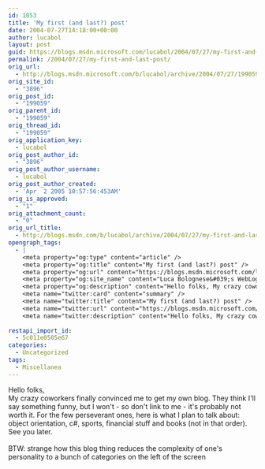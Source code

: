 ```yaml
---
id: 1053
title: 'My first (and last?) post'
date: 2004-07-27T14:18:00+00:00
author: lucabol
layout: post
guid: https://blogs.msdn.microsoft.com/lucabol/2004/07/27/my-first-and-last-post/
permalink: /2004/07/27/my-first-and-last-post/
orig_url:
  - http://blogs.msdn.microsoft.com/b/lucabol/archive/2004/07/27/199059.aspx
orig_site_id:
  - "3896"
orig_post_id:
  - "199059"
orig_parent_id:
  - "199059"
orig_thread_id:
  - "199059"
orig_application_key:
  - lucabol
orig_post_author_id:
  - "3896"
orig_post_author_username:
  - lucabol
orig_post_author_created:
  - 'Apr  2 2005 10:57:56:453AM'
orig_is_approved:
  - "1"
orig_attachment_count:
  - "0"
orig_url_title:
  - http://blogs.msdn.com/b/lucabol/archive/2004/07/27/my-first-and-last-post.aspx
opengraph_tags:
  - |
    <meta property="og:type" content="article" />
    <meta property="og:title" content="My first (and last?) post" />
    <meta property="og:url" content="https://blogs.msdn.microsoft.com/lucabol/2004/07/27/my-first-and-last-post/" />
    <meta property="og:site_name" content="Luca Bolognese&#039;s WebLog" />
    <meta property="og:description" content="Hello folks, My crazy coworkers finally convinced me to get my own blog. They think I'll say something funny, but I won't  - so don't link to me  - it's probably not worth it. For the few perseverant ones, here is what I plan to talk about: object orientation, c#, sports, financial stuff and books..." />
    <meta name="twitter:card" content="summary" />
    <meta name="twitter:title" content="My first (and last?) post" />
    <meta name="twitter:url" content="https://blogs.msdn.microsoft.com/lucabol/2004/07/27/my-first-and-last-post/" />
    <meta name="twitter:description" content="Hello folks, My crazy coworkers finally convinced me to get my own blog. They think I'll say something funny, but I won't  - so don't link to me  - it's probably not worth it. For the few perseverant ones, here is what I plan to talk about: object orientation, c#, sports, financial stuff and books..." />
    
restapi_import_id:
  - 5c011e0505e67
categories:
  - Uncategorized
tags:
  - Miscellanea
---
```

<p class="MsoNormal" style="margin:0;">
  Hello folks,
</p>

<p class="MsoNormal" style="margin:0;">
  My crazy coworkers finally convinced me to get my own blog. They think I'll say something funny, but I won't  - so don't link to me  - it's probably not worth it. For the few perseverant ones, here is what I plan to talk about: object orientation, c#, sports, financial stuff and books (not in that order). See you later.
</p>

<p class="MsoNormal" style="margin:0;">
  &nbsp;
</p>

<p class="MsoNormal" style="margin:0;">
  BTW: strange how this blog thing reduces the complexity of one's personality to a bunch of categories on the left of the screen
</p>